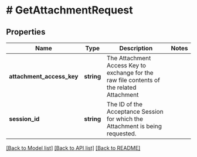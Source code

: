 # # GetAttachmentRequest

## Properties

Name | Type | Description | Notes
------------ | ------------- | ------------- | -------------
**attachment_access_key** | **string** | The Attachment Access Key to exchange for the raw file contents of the related Attachment |
**session_id** | **string** | The ID of the Acceptance Session for which the Attachment is being requested. |

[[Back to Model list]](../../README.md#models) [[Back to API list]](../../README.md#endpoints) [[Back to README]](../../README.md)
